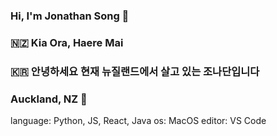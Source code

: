 ### Hi, I'm Jonathan Song 👋
### 🇳🇿 Kia Ora, Haere Mai
### 🇰🇷 안녕하세요 현재 뉴질랜드에서 살고 있는 조나단입니다
###
### Auckland, NZ 🥝


language: Python, JS, React, Java
os:     MacOS
editor: VS Code


<!--
**jonosong/jonosong** is a ✨ _special_ ✨ repository because its `README.md` (this file) appears on your GitHub profile.

Here are some ideas to get you started:

- 🔭 I’m currently working on ...
- 🌱 I’m currently learning ...
- 👯 I’m looking to collaborate on ...
- 🤔 I’m looking for help with ...
- 💬 Ask me about ...
- 📫 How to reach me: ...
- 😄 Pronouns: ...
- ⚡ Fun fact: ...
-->
